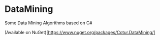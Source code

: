 # DataMining
 Some Data Mining Algorithms based on C#


(Available on NuGet)[https://www.nuget.org/packages/Cotur.DataMining/]

